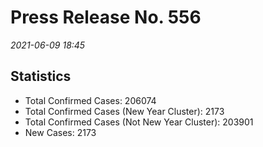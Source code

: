 
# Press Release No. 556
*2021-06-09 18:45*
## Statistics
* Total Confirmed Cases: 206074
* Total Confirmed Cases (New Year Cluster): 2173
* Total Confirmed Cases (Not New Year Cluster): 203901
* New Cases: 2173



        